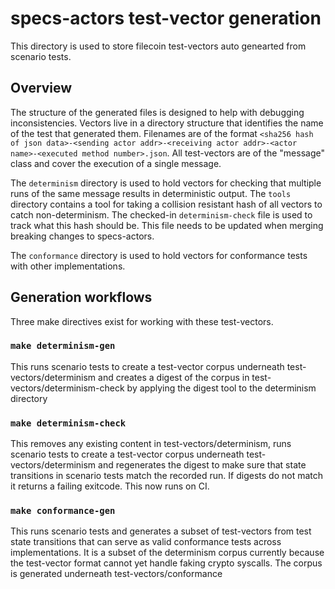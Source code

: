 # specs-actors test-vector generation

This directory is used to store filecoin test-vectors auto genearted from scenario tests.  

## Overview

The structure of the generated files is designed to help with debugging inconsistencies. Vectors live in a directory structure that identifies the name of the test that generated them. Filenames are of the format `<sha256 hash of json data>-<sending actor addr>-<receiving actor addr>-<actor name>-<executed method number>.json`. All test-vectors are of the "message" class and cover the execution of a single message.

The `determinism` directory is used to hold vectors for checking that multiple runs of the same message results in deterministic output. The `tools` directory contains a tool for taking a collision resistant hash of all vectors to catch non-determinism. The checked-in `determinism-check` file is used to track what this hash should be. This file needs to be updated when merging breaking changes to specs-actors.

The `conformance` directory is used to hold vectors for conformance tests with other implementations.

## Generation workflows

Three make directives exist for working with these test-vectors.

### `make determinism-gen`

This runs scenario tests to create a test-vector corpus underneath test-vectors/determinism and creates a digest of the corpus in test-vectors/determinism-check by applying the digest tool to the determinism directory

### `make determinism-check`

This removes any existing content in test-vectors/determinism, runs scenario tests to create a test-vector corpus underneath test-vectors/determinism and regenerates the digest to make sure that state transitions in scenario tests match the recorded run.  If digests do not match it returns a failing exitcode.  This now runs on CI.

### `make conformance-gen`

This runs scenario tests and generates a subset of test-vectors from test state transitions that can serve as valid conformance tests across implementations. It is a subset of the determinism corpus currently because the test-vector format cannot yet handle faking crypto syscalls. The corpus is generated underneath test-vectors/conformance